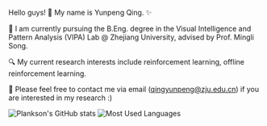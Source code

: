 Hello guys! 👋 My name is Yunpeng Qing. ✨

🌱 I am currently pursuing the B.Eng. degree in the Visual Intelligence and Pattern Analysis (VIPA) Lab @ Zhejiang University, advised by Prof. Mingli Song.

🔍 My current research interests include reinforcement learning, offline reinforcement learning.

🤝 Please feel free to contact me via email (qingyunpeng@zju.edu.cn) if you are interested in my research :)


![Plankson's GitHub stats](https://github-readme-stats.vercel.app/api?username=Plankson&show_icons=true&theme=tokyonight)
![Most Used Languages](https://github-readme-stats.vercel.app/api/top-langs/?username=Plankson&theme=dark&layout=compact)
